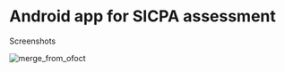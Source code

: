 # Android app for SICPA assessment

Screenshots

![merge_from_ofoct](https://user-images.githubusercontent.com/76053899/177948833-35dec681-6222-44cd-8eb0-62573cd01d31.jpg)
